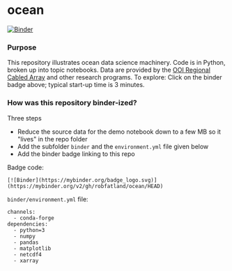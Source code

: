 # ocean

[![Binder](https://mybinder.org/badge_logo.svg)](https://mybinder.org/v2/gh/robfatland/ocean/HEAD)


### Purpose

This repository illustrates ocean data science machinery. Code is in Python, broken up into topic
notebooks. Data are provided by the 
[OOI Regional Cabled Array](https://interactiveoceans.washington.edu) and other research programs.
To explore: Click on the binder badge above; typical start-up time is 3 minutes.




### How was this repository binder-ized?

Three steps

- Reduce the source data for the demo notebook down to a few MB so it "lives" in the repo folder
- Add the subfolder `binder` and the `environment.yml` file given below
- Add the binder badge linking to this repo

Badge code: 

```
[![Binder](https://mybinder.org/badge_logo.svg)](https://mybinder.org/v2/gh/robfatland/ocean/HEAD)
```


`binder/environment.yml` file: 


```
channels:
  - conda-forge
dependencies:
  - python=3
  - numpy
  - pandas
  - matplotlib
  - netcdf4
  - xarray
```
